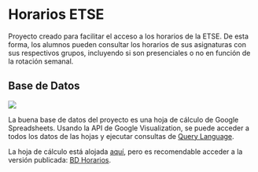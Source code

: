 # Horarios ETSE

Proyecto creado para facilitar el acceso a los horarios de la ETSE. De esta forma, los alumnos pueden consultar los horarios de
sus asignaturas con sus respectivos grupos, incluyendo si son presenciales o no en función de la rotación semanal.

## Base de Datos

![](https://i.ytimg.com/vi/hoSiD_b0K9U/maxresdefault.jpg)

La buena base de datos del proyecto es una hoja de cálculo de Google Spreadsheets. Usando la API de Google Visualization, se puede
acceder a todos los datos de las hojas y ejecutar consultas de [Query Language](https://developers.google.com/chart/interactive/docs/querylanguage).

La hoja de cálculo está alojada [aquí](https://docs.google.com/spreadsheets/d/1ySowTcnclpi11A4Vu3QbTS4FpMwj-CI3qKSi9JR_4EI/edit?usp=sharing), pero
es recomendable acceder a la versión publicada: [BD Horarios](https://docs.google.com/spreadsheets/d/e/2PACX-1vR0QgbZh46Gin1fHfT6EfX1tdaOHwx-R5kE-ujMqcltJ-Bao3p6mxcy_-AhkRWLgk-7-Fg-4iCLGtr1/pubhtml).
